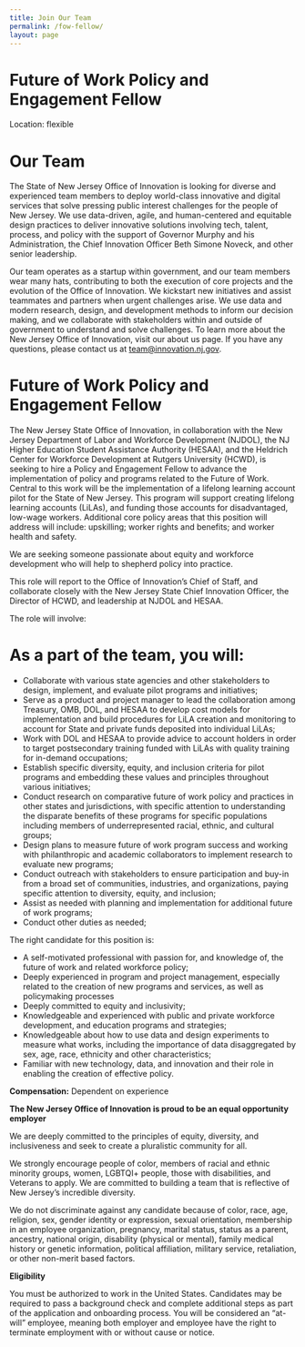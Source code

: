 ```yaml
---
title: Join Our Team
permalink: /fow-fellow/
layout: page
---
```

# Future of Work Policy and Engagement Fellow

Location: flexible

# Our Team
The State of New Jersey Office of Innovation is looking for diverse and experienced team members to deploy world-class innovative and digital services that solve pressing public interest challenges for the people of New Jersey. We use data-driven, agile, and human-centered and equitable design practices to deliver innovative solutions involving tech, talent, process, and policy with the support of Governor Murphy and his Administration, the Chief Innovation Officer Beth Simone Noveck, and other senior leadership.

Our team operates as a startup within government, and our team members wear many hats, contributing to both the execution of core projects and the evolution of the Office of Innovation. We kickstart new initiatives and assist teammates and partners when urgent challenges arise. We use data and modern research, design, and development methods to inform our decision making, and we collaborate with stakeholders within and outside of government to understand and solve challenges. To learn more about the New Jersey Office of Innovation, visit our about us page. If you have any questions, please contact us at team@innovation.nj.gov.

# Future of Work Policy and Engagement Fellow

The New Jersey State Office of Innovation, in collaboration with the New Jersey Department of Labor and Workforce Development (NJDOL), the NJ Higher Education Student Assistance Authority (HESAA), and the Heldrich Center for Workforce Development at Rutgers University (HCWD), is seeking to hire a Policy and Engagement Fellow to advance the implementation of policy and programs related to the Future of Work. Central to this work will be the implementation of a lifelong learning account pilot for the State of New Jersey. This program will support creating lifelong learning accounts (LiLAs), and funding those accounts for disadvantaged, low-wage workers. Additional core policy areas that this position will address will include: upskilling; worker rights and benefits; and worker health and safety.

We are seeking someone passionate about equity and workforce development who will help to shepherd policy into practice.

This role will report to the Office of Innovation’s Chief of Staff, and collaborate closely with the New Jersey State Chief Innovation Officer, the Director of HCWD, and leadership at NJDOL and HESAA.

The role will involve:

# As a part of the team, you will:

- Collaborate with various state agencies and other stakeholders to design, implement, and evaluate pilot programs and initiatives;
- Serve as a product and project manager to lead the collaboration among Treasury, OMB, DOL, and HESAA to develop cost models for implementation and build procedures for LiLA creation and monitoring to account for State and private funds deposited into individual LiLAs;
- Work with DOL and HESAA to provide advice to account holders in order to target postsecondary training funded with LiLAs with quality training for in-demand occupations;
- Establish specific diversity, equity, and inclusion criteria for pilot programs and embedding these values and principles throughout various initiatives;
- Conduct research on comparative future of work policy and practices in other states and jurisdictions, with specific attention to understanding the disparate benefits of these programs for specific populations including members of underrepresented racial, ethnic, and cultural groups;
- Design plans to measure future of work program success and working with philanthropic and academic collaborators to implement research to evaluate new programs;
- Conduct outreach with stakeholders to ensure participation and buy-in from a broad set of communities, industries, and organizations, paying specific attention to diversity, equity, and inclusion;
- Assist as needed with planning and implementation for additional future of work programs;
- Conduct other duties as needed;

The right candidate for this position is:

- A self-motivated professional with passion for, and knowledge of, the future of work and related workforce policy;
- Deeply experienced in program and project management, especially related to the creation of new programs and services, as well as policymaking processes
- Deeply committed to equity and inclusivity;
- Knowledgeable and experienced with public and private workforce development, and education programs and strategies;
- Knowledgeable about how to use data and design experiments to measure what works, including the importance of data disaggregated by sex, age, race, ethnicity and other characteristics;
- Familiar with new technology, data, and innovation and their role in enabling the creation of effective policy.

**Compensation:** Dependent on experience

**The New Jersey Office of Innovation is proud to be an equal opportunity employer**

We are deeply committed to the principles of equity, diversity, and inclusiveness and seek to create a pluralistic community for all.

We strongly encourage people of color, members of racial and ethnic minority groups, women, LGBTQI+ people, those with disabilities, and Veterans to apply. We are committed to building a team that is reflective of New Jersey’s incredible diversity.  

We do not discriminate against any candidate because of color, race, age, religion, sex, gender identity or expression, sexual orientation, membership in an employee organization, pregnancy, marital status, status as a parent, ancestry, national origin, disability (physical or mental), family medical history or genetic information, political affiliation, military service, retaliation, or other non-merit based factors.

**Eligibility**

You must be authorized to work in the United States. Candidates may be required to pass a background check and complete additional steps as part of the application and onboarding process. You will be considered an “at-will” employee, meaning both employer and employee have the right to terminate employment with or without cause or notice.   
